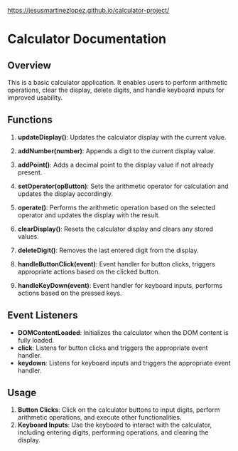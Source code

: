 https://jesusmartinezlopez.github.io/calculator-project/

# Calculator Documentation

## Overview
This is a basic calculator application. It enables users to perform arithmetic operations, clear the display, delete digits, and handle keyboard inputs for improved usability.

## Functions
1. **updateDisplay()**: Updates the calculator display with the current value.

2. **addNumber(number)**: Appends a digit to the current display value.

3. **addPoint()**: Adds a decimal point to the display value if not already present.

4. **setOperator(opButton)**: Sets the arithmetic operator for calculation and updates the display accordingly.

5. **operate()**: Performs the arithmetic operation based on the selected operator and updates the display with the result.

6. **clearDisplay()**: Resets the calculator display and clears any stored values.

7. **deleteDigit()**: Removes the last entered digit from the display.

8. **handleButtonClick(event)**: Event handler for button clicks, triggers appropriate actions based on the clicked button.

9. **handleKeyDown(event)**: Event handler for keyboard inputs, performs actions based on the pressed keys.

## Event Listeners
- **DOMContentLoaded**: Initializes the calculator when the DOM content is fully loaded.
- **click**: Listens for button clicks and triggers the appropriate event handler.
- **keydown**: Listens for keyboard inputs and triggers the appropriate event handler.

## Usage
1. **Button Clicks**: Click on the calculator buttons to input digits, perform arithmetic operations, and execute other functionalities.
2. **Keyboard Inputs**: Use the keyboard to interact with the calculator, including entering digits, performing operations, and clearing the display.
